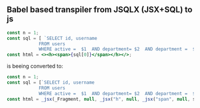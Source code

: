 ## Babel based transpiler from JSQLX (JSX+SQL) to js

```jsx
const n = 1;
const sql = [ `SELECT id, username 
            FROM users 
            WHERE active =  $1  AND department= $2  AND department =  $3 `, active, ('test'+n), 'test'] 
const html = <><h><span>{sql[0]}</span></h></>;
```

is beeing converted to:

```js
const n = 1;
const sql = [`SELECT id, username 
            FROM users 
            WHERE active =  $1  AND department= $2  AND department =  $3 `, active, 'test' + n, 'test'];
const html = _jsx(_Fragment, null, _jsx("h", null, _jsx("span", null, sql[0])));
```
